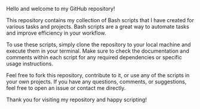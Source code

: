 Hello and welcome to my GitHub repository!

This repository contains my collection of Bash scripts that I have created for various tasks and projects. Bash scripts are a great way to automate tasks and improve efficiency in your workflow.

To use these scripts, simply clone the repository to your local machine and execute them in your terminal. Make sure to check the documentation and comments within each script for any required dependencies or specific usage instructions.

Feel free to fork this repository, contribute to it, or use any of the scripts in your own projects. If you have any questions, comments, or suggestions, feel free to open an issue or contact me directly.

Thank you for visiting my repository and happy scripting!
